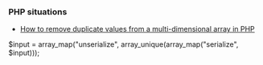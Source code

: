 ### PHP situations

* [How to remove duplicate values from a multi-dimensional array in PHP](http://stackoverflow.com/questions/307674/how-to-remove-duplicate-values-from-a-multi-dimensional-array-in-php)

$input = array_map("unserialize", array_unique(array_map("serialize", $input)));
